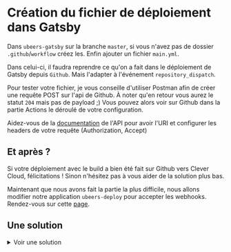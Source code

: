 # Création du fichier de déploiement dans Gatsby

Dans `ubeers-gatsby` sur la branche `master`, si vous n'avez pas de dossier `.github`/`workflow` créez les. Enfin ajouter un fichier `main.yml`.

Dans celui-ci, il faudra reprendre ce qu'on a fait dans le déploiement de Gatsby depuis `Github`. Mais l'adapter à l'événement `repository_dispatch`.

Pour tester votre fichier, je vous conseille d'utiliser Postman afin de créer une requête POST sur l'api de Github. À noter qu'en retour vous aurez le statut `204` mais pas de payload ;) Vous pouvez alors voir sur Github dans la partie Actions le déroulé de votre configuration.

Aidez-vous de la [documentation](https://developer.github.com/v3/repos/#create-a-repository-dispatch-event) de l'API pour avoir l'URI et configurer les headers de votre requête (Authorization, Accept)

## Et après ?

Si votre déploiement avec le build a bien été fait sur Github vers Clever Cloud, félicitations ! Sinon n'hésitez pas à vous aider de la solution plus bas.

Maintenant que nous avons fait la partie la plus difficile, nous allons modifier notre application `ubeers-deploy` pour accepter les webhooks. Rendez-vous sur cette [page](webhooks.md).

## Une solution

<details>
  <summary>Voir une solution</summary>
  <p>Dans le dossier `images`, sur le fichier `postman.png`, vous avez une capture d'écran de la configuration de la requête sur Github. Je ne pouvais pas l'insérer ici. </p>
  
  ````yml 
name: Restart

# Sur un événement "push" sur la branche production

on: repository_dispatch

# Création de notre job deploy

jobs:
build: # On sélectionne un ubuntu
runs-on: ubuntu-latest
env:
GHOST_URI: ${{ secrets.GHOST_URI }}
      GHOST_TOKEN: ${{ secrets.GHOST_TOKEN }}
STRAPI_URI: \${{ secrets.STRAPI_URI }}

    steps:
      # On utilise une action de Github pour récupérer le repo local
      - uses: actions/checkout@v2

      # Utilisation de notre version de node
      - name: Use Node.js 12.16.1
        uses: actions/setup-node@v1
        with:
          node-version: 12.16.1

      - name: Build Gatsby
        run: |
          git fetch --prune --unshallow
          git checkout production
          npm install
          npm run build

      # Création d'un artifacts
      - name: Archive build artifacts
        uses: actions/upload-artifact@v1
        with:
          name: public
          path: ./public/

deploy:
needs: [build] # On sélectionne un ubuntu
runs-on: ubuntu-latest

    steps:
      # On utilise une action de Github pour récupérer le repo local
      - uses: actions/checkout@v2

      # Utilisation de notre version de node
      - name: Use Node.js 12.16.1
        uses: actions/setup-node@v1
        with:
          node-version: 12.16.1

      # Récupération du build
      - uses: actions/download-artifact@master
        with:
          name: public
          path: ./public/

      # Récupération de l'ensemble des commits du repository. Par défaut, le clone ne récupére pas un historique profond. Or pour Clever Cloud, c'est indispensable
      - name: Run git commands
        run: |
          git fetch --prune --unshallow
          git checkout production
          git config --global user.email cois.tony@gmail.com
          git config --global user.name TonyCois
          git add --force ./public/
          git commit -m 'gatsby build prepare to deploy'

      # Installation de clever-tools and deploy app
      - name: Instal and Deploy to Clever
        run: |
          npm install -g clever-tools
          clever login --token ${{ secrets.CLEVER_TOKEN }} --secret ${{ secrets.CLEVER_SECRET }}
          clever link ${{ secrets.CLEVER_APP_ID }} --alias ubeers-strapi
          clever deploy --branch production --force

```
</details>
```
